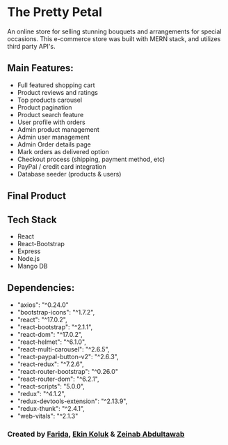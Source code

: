 # The Pretty Petal 
An online store for selling stunning bouquets and arrangements for special occasions. This e-commerce store was built with MERN stack, and utilizes third party API's. 

## Main Features: 
- Full featured shopping cart
- Product reviews and ratings
- Top products carousel
- Product pagination
- Product search feature
- User profile with orders
- Admin product management
- Admin user management
- Admin Order details page
- Mark orders as delivered option
- Checkout process (shipping, payment method, etc)
- PayPal / credit card integration
- Database seeder (products & users)

## Final Product 


## Tech Stack 
- React
- React-Bootstrap
- Express
- Node.js
- Mango DB

## Dependencies: 
- "axios": "^0.24.0"
- "bootstrap-icons": "^1.7.2",
- "react": "^17.0.2",
- "react-bootstrap": "^2.1.1",
- "react-dom": "^17.0.2",
- "react-helmet": "^6.1.0",
- "react-multi-carousel": "^2.6.5",
- "react-paypal-button-v2": "^2.6.3",
- "react-redux": "^7.2.6",
- "react-router-bootstrap": "^0.26.0"
- "react-router-dom": "^6.2.1",
- "react-scripts": "5.0.0",
- "redux": "^4.1.2",
- "redux-devtools-extension": "^2.13.9",
- "redux-thunk": "^2.4.1",
- "web-vitals": "^2.1.3"

### Created by [Farida](https://github.com/faridamoussaeff), [Ekin Koluk](https://github.com/ekinkoluk) & [Zeinab Abdultawab](https://github.com/Zeinaaaa)